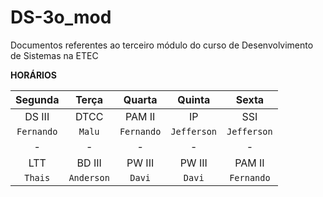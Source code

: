 # DS-3o_mod
Documentos referentes ao terceiro módulo do curso de Desenvolvimento de Sistemas na ETEC



**HORÁRIOS**

| Segunda  | Terça | Quarta | Quinta | Sexta |
|:---:|:---:|:---:|:---:|:---:|
|DS III |DTCC|PAM II|IP|SSI|
|`Fernando`|`Malu`|`Fernando`|`Jefferson`|`Jefferson`|
|-|-|-|-|-|
|LTT|BD III|PW III|PW III|PAM II|
|`Thais`|`Anderson`|`Davi`|`Davi`|`Fernando`|


